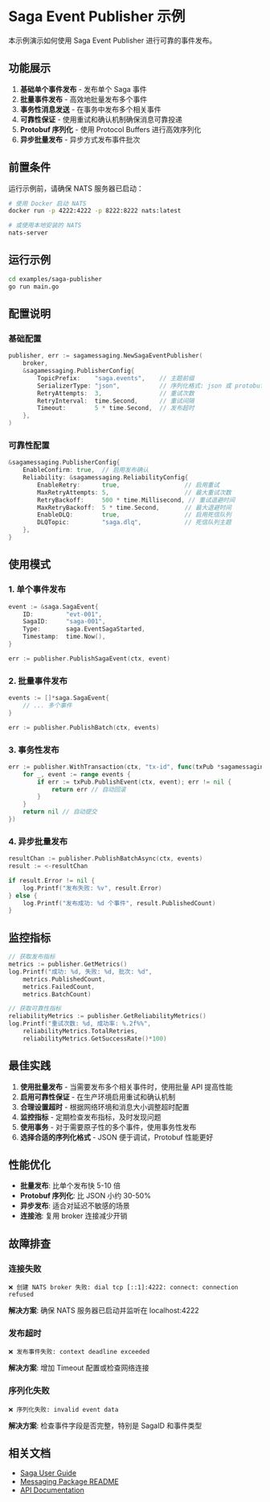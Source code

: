 # Saga Event Publisher 示例

本示例演示如何使用 Saga Event Publisher 进行可靠的事件发布。

## 功能展示

1. **基础单个事件发布** - 发布单个 Saga 事件
2. **批量事件发布** - 高效地批量发布多个事件
3. **事务性消息发送** - 在事务中发布多个相关事件
4. **可靠性保证** - 使用重试和确认机制确保消息可靠投递
5. **Protobuf 序列化** - 使用 Protocol Buffers 进行高效序列化
6. **异步批量发布** - 异步方式发布事件批次

## 前置条件

运行示例前，请确保 NATS 服务器已启动：

```bash
# 使用 Docker 启动 NATS
docker run -p 4222:4222 -p 8222:8222 nats:latest

# 或使用本地安装的 NATS
nats-server
```

## 运行示例

```bash
cd examples/saga-publisher
go run main.go
```

## 配置说明

### 基础配置

```go
publisher, err := sagamessaging.NewSagaEventPublisher(
    broker,
    &sagamessaging.PublisherConfig{
        TopicPrefix:    "saga.events",    // 主题前缀
        SerializerType: "json",           // 序列化格式: json 或 protobuf
        RetryAttempts:  3,                // 重试次数
        RetryInterval:  time.Second,      // 重试间隔
        Timeout:        5 * time.Second,  // 发布超时
    },
)
```

### 可靠性配置

```go
&sagamessaging.PublisherConfig{
    EnableConfirm: true,  // 启用发布确认
    Reliability: &sagamessaging.ReliabilityConfig{
        EnableRetry:      true,                  // 启用重试
        MaxRetryAttempts: 5,                     // 最大重试次数
        RetryBackoff:     500 * time.Millisecond, // 重试退避时间
        MaxRetryBackoff:  5 * time.Second,       // 最大退避时间
        EnableDLQ:        true,                  // 启用死信队列
        DLQTopic:         "saga.dlq",            // 死信队列主题
    },
}
```

## 使用模式

### 1. 单个事件发布

```go
event := &saga.SagaEvent{
    ID:         "evt-001",
    SagaID:     "saga-001",
    Type:       saga.EventSagaStarted,
    Timestamp:  time.Now(),
}

err := publisher.PublishSagaEvent(ctx, event)
```

### 2. 批量事件发布

```go
events := []*saga.SagaEvent{
    // ... 多个事件
}

err := publisher.PublishBatch(ctx, events)
```

### 3. 事务性发布

```go
err := publisher.WithTransaction(ctx, "tx-id", func(txPub *sagamessaging.TransactionalEventPublisher) error {
    for _, event := range events {
        if err := txPub.PublishEvent(ctx, event); err != nil {
            return err // 自动回滚
        }
    }
    return nil // 自动提交
})
```

### 4. 异步批量发布

```go
resultChan := publisher.PublishBatchAsync(ctx, events)
result := <-resultChan

if result.Error != nil {
    log.Printf("发布失败: %v", result.Error)
} else {
    log.Printf("发布成功: %d 个事件", result.PublishedCount)
}
```

## 监控指标

```go
// 获取发布指标
metrics := publisher.GetMetrics()
log.Printf("成功: %d, 失败: %d, 批次: %d",
    metrics.PublishedCount,
    metrics.FailedCount,
    metrics.BatchCount)

// 获取可靠性指标
reliabilityMetrics := publisher.GetReliabilityMetrics()
log.Printf("重试次数: %d, 成功率: %.2f%%",
    reliabilityMetrics.TotalRetries,
    reliabilityMetrics.GetSuccessRate()*100)
```

## 最佳实践

1. **使用批量发布** - 当需要发布多个相关事件时，使用批量 API 提高性能
2. **启用可靠性保证** - 在生产环境启用重试和确认机制
3. **合理设置超时** - 根据网络环境和消息大小调整超时配置
4. **监控指标** - 定期检查发布指标，及时发现问题
5. **使用事务** - 对于需要原子性的多个事件，使用事务性发布
6. **选择合适的序列化格式** - JSON 便于调试，Protobuf 性能更好

## 性能优化

- **批量发布**: 比单个发布快 5-10 倍
- **Protobuf 序列化**: 比 JSON 小约 30-50%
- **异步发布**: 适合对延迟不敏感的场景
- **连接池**: 复用 broker 连接减少开销

## 故障排查

### 连接失败

```
❌ 创建 NATS broker 失败: dial tcp [::1]:4222: connect: connection refused
```

**解决方案**: 确保 NATS 服务器已启动并监听在 localhost:4222

### 发布超时

```
❌ 发布事件失败: context deadline exceeded
```

**解决方案**: 增加 Timeout 配置或检查网络连接

### 序列化失败

```
❌ 序列化失败: invalid event data
```

**解决方案**: 检查事件字段是否完整，特别是 SagaID 和事件类型

## 相关文档

- [Saga User Guide](../../docs/saga-user-guide.md)
- [Messaging Package README](../../pkg/saga/messaging/README.md)
- [API Documentation](https://pkg.go.dev/github.com/innovationmech/swit/pkg/saga/messaging)

